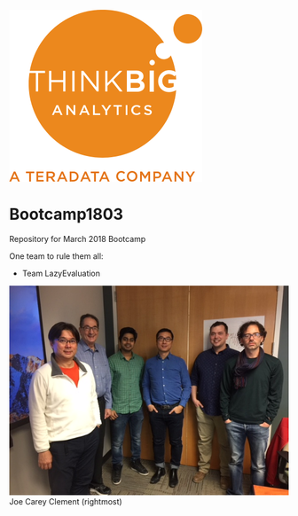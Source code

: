 ![](img/NewLogo.png)
# Bootcamp1803
Repository for March 2018 Bootcamp

One team to rule them all:  

*  Team LazyEvaluation


![](img/LazyEvaluation.jpg)
Joe Carey
Clement (rightmost)